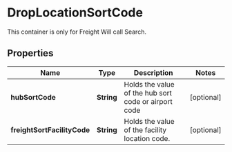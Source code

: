 

# DropLocationSortCode

This container is only for Freight Will call Search.

## Properties

| Name | Type | Description | Notes |
|------------ | ------------- | ------------- | -------------|
|**hubSortCode** | **String** | Holds the value of the hub sort code or airport code |  [optional] |
|**freightSortFacilityCode** | **String** | Holds the value of the facility location code. |  [optional] |



